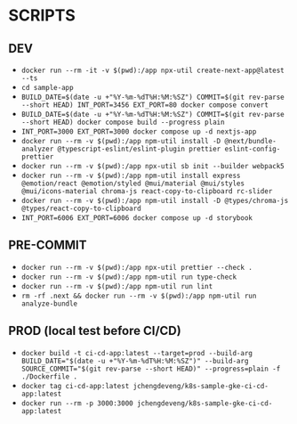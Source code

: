 # SCRIPTS

## DEV

- `docker run --rm -it -v $(pwd):/app npx-util create-next-app@latest --ts`
- `cd sample-app`
- `BUILD_DATE=$(date -u +"%Y-%m-%dT%H:%M:%SZ") COMMIT=$(git rev-parse --short HEAD) INT_PORT=3456 EXT_PORT=80 docker compose convert`
- `BUILD_DATE=$(date -u +"%Y-%m-%dT%H:%M:%SZ") COMMIT=$(git rev-parse --short HEAD) docker compose build --progress plain`
- `INT_PORT=3000 EXT_PORT=3000 docker compose up -d nextjs-app`
- `docker run --rm -v $(pwd):/app npm-util install -D @next/bundle-analyzer @typescript-eslint/eslint-plugin prettier eslint-config-prettier`
- `docker run --rm -v $(pwd):/app npx-util sb init --builder webpack5`
- `docker run --rm -v $(pwd):/app npm-util install express @emotion/react @emotion/styled @mui/material @mui/styles @mui/icons-material chroma-js react-copy-to-clipboard rc-slider`
- `docker run --rm -v $(pwd):/app npm-util install -D @types/chroma-js @types/react-copy-to-clipboard`
- `INT_PORT=6006 EXT_PORT=6006 docker compose up -d storybook`

## PRE-COMMIT

- `docker run --rm -v $(pwd):/app npx-util prettier --check .`
- `docker run --rm -v $(pwd):/app npm-util run type-check`
- `docker run --rm -v $(pwd):/app npm-util run lint`
- `rm -rf .next && docker run --rm -v $(pwd):/app npm-util run analyze-bundle`

## PROD (local test before CI/CD)

- `docker build -t ci-cd-app:latest --target=prod --build-arg BUILD_DATE="$(date -u +"%Y-%m-%dT%H:%M:%SZ")" --build-arg SOURCE_COMMIT="$(git rev-parse --short HEAD)" --progress=plain -f ./Dockerfile .`
- `docker tag ci-cd-app:latest jchengdeveng/k8s-sample-gke-ci-cd-app:latest`
- `docker run --rm -p 3000:3000 jchengdeveng/k8s-sample-gke-ci-cd-app:latest`

